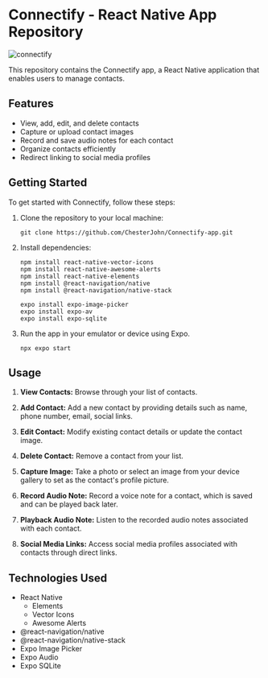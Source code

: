 Connectify - React Native App Repository
========================================

![connectify](https://github.com/ChesterJohn/Connectify-app/assets/6541417/f9b92640-0bdb-43ec-a04c-d6decbb64d39)

This repository contains the Connectify app, a React Native application that enables users to manage contacts.

Features
--------

-   View, add, edit, and delete contacts
-   Capture or upload contact images
-   Record and save audio notes for each contact
-   Organize contacts efficiently
-   Redirect linking to social media profiles

Getting Started
---------------

To get started with Connectify, follow these steps:

1.  Clone the repository to your local machine:

    `git clone https://github.com/ChesterJohn/Connectify-app.git`

2.  Install dependencies:

        
    ````
    npm install react-native-vector-icons
    npm install react-native-awesome-alerts
    npm install react-native-elements
    npm install @react-navigation/native
    npm install @react-navigation/native-stack
    
    expo install expo-image-picker
    expo install expo-av
    expo install expo-sqlite
    ````

3. Run the app in your emulator or device using Expo.

    `npx expo start`


Usage
-----

1.  **View Contacts:** Browse through your list of contacts.

2.  **Add Contact:** Add a new contact by providing details such as name, phone number, email, social links.

3.  **Edit Contact:** Modify existing contact details or update the contact image.

4.  **Delete Contact:** Remove a contact from your list.

5.  **Capture Image:** Take a photo or select an image from your device gallery to set as the contact's profile picture.

6.  **Record Audio Note:** Record a voice note for a contact, which is saved and can be played back later.

7.  **Playback Audio Note:** Listen to the recorded audio notes associated with each contact.

8.  **Social Media Links:** Access social media profiles associated with contacts through direct links.

Technologies Used
-----------------

-   React Native
    - Elements
    - Vector Icons
    - Awesome Alerts
-   @react-navigation/native
-   @react-navigation/native-stack
-   Expo Image Picker
-   Expo Audio
-   Expo SQLite
 

